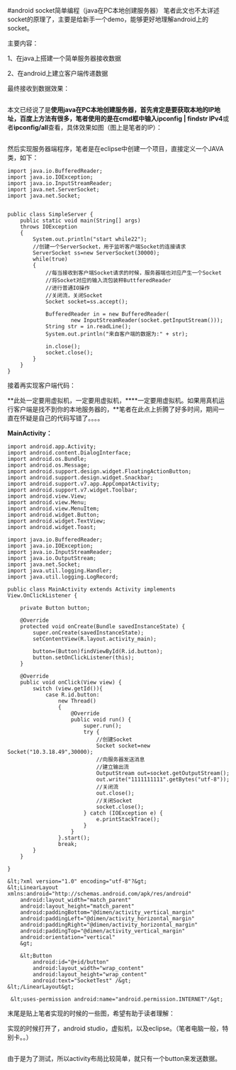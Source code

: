 #android  socket简单编程（java在PC本地创建服务器）
笔者此文也不太详述socket的原理了，主要是给新手一个demo，能够更好地理解android上的socket。



主要内容：

1、在java上搭建一个简单服务器接收数据

2、在android上建立客户端传递数据



最终接收到数据效果：



<img src="https://raw.githubusercontent.com/Double2hao/xujiajia_blog/main/img/16210040028190.png" alt="">





本文已经说了是**使用java在PC本地创建服务器，**首先肯定是要获取本地的IP地址，百度上方法有很多，笔者使用的是在cmd框中输入**ipconfig | findstr IPv4**或者**ipconfig/all**查看，具体效果如图（图上是笔者的IP）：



<img src="https://raw.githubusercontent.com/Double2hao/xujiajia_blog/main/img/16210040030781.png" alt="">





然后实现服务器端程序，笔者是在eclipse中创建一个项目，直接定义一个JAVA类，如下：





```
import java.io.BufferedReader;
import java.io.IOException;
import java.io.InputStreamReader;
import java.net.ServerSocket;
import java.net.Socket;


public class SimpleServer {
	public static void main(String[] args)
	throws IOException
	{
		System.out.println("start while22");
		//创建一个ServerSocket，用于监听客户端Socket的连接请求
		ServerSocket ss=new ServerSocket(30000);
		while(true)
		{
			//每当接收到客户端Socket请求的时候，服务器端也对应产生一个Socket
			//将Socket对应的输入流包装秤ButtferedReader
            //进行普通IO操作
			//关闭流，关闭Socket
			Socket socket=ss.accept();
			
			BufferedReader in = new BufferedReader(
					new InputStreamReader(socket.getInputStream()));  
            String str = in.readLine();  
            System.out.println("来自客户端的数据为:" + str);   
            
            in.close();
            socket.close();
		}
	}
}

```



接着再实现客户端代码：

**此处一定要用虚拟机，一定要用虚拟机，****一定要用虚拟机。如果用真机运行客户端是找不到你的本地服务器的，**笔者在此点上折腾了好多时间，期间一直在怀疑是自己的代码写错了。。。。

**MainActivity：**



```
import android.app.Activity;
import android.content.DialogInterface;
import android.os.Bundle;
import android.os.Message;
import android.support.design.widget.FloatingActionButton;
import android.support.design.widget.Snackbar;
import android.support.v7.app.AppCompatActivity;
import android.support.v7.widget.Toolbar;
import android.view.View;
import android.view.Menu;
import android.view.MenuItem;
import android.widget.Button;
import android.widget.TextView;
import android.widget.Toast;

import java.io.BufferedReader;
import java.io.IOException;
import java.io.InputStreamReader;
import java.io.OutputStream;
import java.net.Socket;
import java.util.logging.Handler;
import java.util.logging.LogRecord;

public class MainActivity extends Activity implements View.OnClickListener {

    private Button button;

    @Override
    protected void onCreate(Bundle savedInstanceState) {
        super.onCreate(savedInstanceState);
        setContentView(R.layout.activity_main);

        button=(Button)findViewById(R.id.button);
        button.setOnClickListener(this);
    }

    @Override
    public void onClick(View view) {
        switch (view.getId()){
            case R.id.button:
                new Thread()
                {
                    @Override
                    public void run() {
                        super.run();
                        try {
                            //创建Socket
                            Socket socket=new Socket("10.3.18.49",30000);
                            //向服务器发送消息
                            //建立输出流
                            OutputStream out=socket.getOutputStream();
                            out.write("1111111111".getBytes("utf-8"));
                            //关闭流
                            out.close();
                            //关闭Socket
                            socket.close();
                        } catch (IOException e) {
                            e.printStackTrace();
                        }
                    }
                }.start();
                break;
        }
    }

}

```





```
&lt;?xml version="1.0" encoding="utf-8"?&gt;
&lt;LinearLayout xmlns:android="http://schemas.android.com/apk/res/android"
    android:layout_width="match_parent"
    android:layout_height="match_parent"
    android:paddingBottom="@dimen/activity_vertical_margin"
    android:paddingLeft="@dimen/activity_horizontal_margin"
    android:paddingRight="@dimen/activity_horizontal_margin"
    android:paddingTop="@dimen/activity_vertical_margin"
    android:orientation="vertical"
    &gt;

    &lt;Button
        android:id="@+id/button"
        android:layout_width="wrap_content"
        android:layout_height="wrap_content"
        android:text="SocketTest" /&gt;
&lt;/LinearLayout&gt;
```





```
 &lt;uses-permission android:name="android.permission.INTERNET"/&gt;
```





末尾是贴上笔者实现的时候的一些图，希望有助于读者理解：



实现的时候打开了，android studio，虚拟机，以及eclipse。（笔者电脑一般，特别卡。。）

<img src="https://raw.githubusercontent.com/Double2hao/xujiajia_blog/main/img/16210040034422.png" alt="">



由于是为了测试，所以activity布局比较简单，就只有一个button来发送数据。



<img src="https://raw.githubusercontent.com/Double2hao/xujiajia_blog/main/img/16210040036163.png" alt="">



